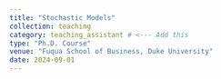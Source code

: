 ```yaml
---
title: "Stochastic Models"
collection: teaching
category: teaching_assistant # <--- Add this
type: "Ph.D. Course"
venue: "Fuqua School of Business, Duke University"
date: 2024-09-01
---
```

